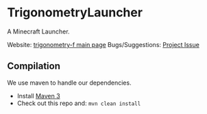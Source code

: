 TrigonometryLauncher
====================

A Minecraft Launcher.

Website: [trigonometry-f main page](http://trigonometry-f.github.io/)
Bugs/Suggestions: [Project Issue](https://github.com/Trigonometry-F/TrigonometryLauncher/issues)

Compilation
-----------

We use maven to handle our dependencies.

* Install [Maven 3](http://maven.apache.org/download.html)
* Check out this repo and: `mvn clean install`